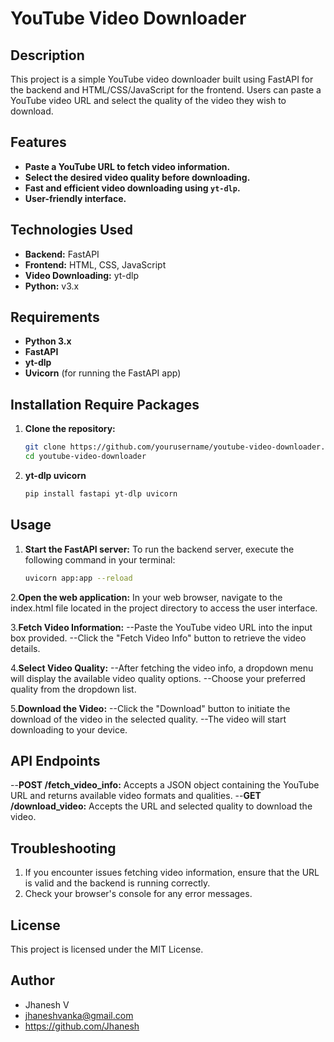 # **YouTube Video Downloader**

## Description
This project is a simple YouTube video downloader built using FastAPI for the backend and HTML/CSS/JavaScript for the frontend. Users can paste a YouTube video URL and select the quality of the video they wish to download.

## Features
- **Paste a YouTube URL to fetch video information.**
- **Select the desired video quality before downloading.**
- **Fast and efficient video downloading using `yt-dlp`.**
- **User-friendly interface.**

## Technologies Used
- **Backend:** FastAPI
- **Frontend:** HTML, CSS, JavaScript
- **Video Downloading:** yt-dlp
- **Python:** v3.x

## Requirements
- **Python 3.x**
- **FastAPI**
- **yt-dlp**
- **Uvicorn** (for running the FastAPI app)

## Installation Require Packages

1. **Clone the repository:**
   ```bash
   git clone https://github.com/yourusername/youtube-video-downloader.git
   cd youtube-video-downloader

2. **yt-dlp uvicorn**
   ```bash
   pip install fastapi yt-dlp uvicorn

## Usage

1. **Start the FastAPI server:**
   To run the backend server, execute the following command in your terminal:
   ```bash
   uvicorn app:app --reload
2.**Open the web application:**
  In your web browser, navigate to the index.html file located in the project directory to access the user interface.

3.**Fetch Video Information:**
  --Paste the YouTube video URL into the input box provided.
  --Click the "Fetch Video Info" button to retrieve the video details.

4.**Select Video Quality:**
  --After fetching the video info, a dropdown menu will display the available video quality options.
  --Choose your preferred quality from the dropdown list.

5.**Download the Video:**
  --Click the "Download" button to initiate the download of the video in the selected quality.
  --The video will start downloading to your device.

## API Endpoints

--**POST /fetch_video_info:** Accepts a JSON object containing the YouTube URL and returns available video formats and qualities.
--**GET /download_video:** Accepts the URL and selected quality to download the video.

## Troubleshooting

1. If you encounter issues fetching video information, ensure that the URL is valid and the backend is running correctly.
2. Check your browser's console for any error messages.

## License
This project is licensed under the MIT License.

## Author
- Jhanesh V
- jhaneshvanka@gmail.com
- https://github.com/Jhanesh
